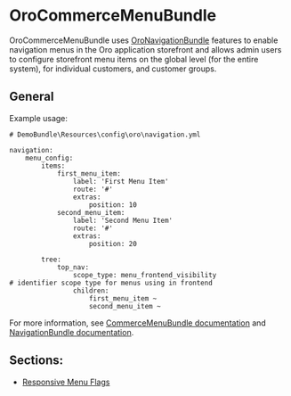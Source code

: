 # OroCommerceMenuBundle

OroCommerceMenuBundle uses [OroNavigationBundle](https://github.com/oroinc/platform/tree/master/src/Oro/Bundle/NavigationBundle) features to enable navigation menus in the Oro application storefront and allows admin users to configure storefront menu items on the global level (for the entire system), for individual customers, and customer groups.

## General

Example usage:

```
# DemoBundle\Resources\config\oro\navigation.yml

navigation:
    menu_config:
        items:
            first_menu_item:
                label: 'First Menu Item'
                route: '#'
                extras:
                    position: 10
            second_menu_item:
                label: 'Second Menu Item'
                route: '#'
                extras:
                    position: 20

        tree:
            top_nav:
                scope_type: menu_frontend_visibility                    # identifier scope type for menus using in frontend
                children:
                    first_menu_item ~
                    second_menu_item ~
```

For more information, see [CommerceMenuBundle documentation](https://doc.oroinc.com/bundles/commerce/CommerceMenuBundle/) and [NavigationBundle documentation](https://doc.oroinc.com/bundles/platform/NavigationBundle/).


## Sections:

* [Responsive Menu Flags](https://github.com/oroinc/customer-portal/blob/master/src/Oro/Bundle/CommerceMenuBundle/Resources/doc/responsive-menu-flags.md)
